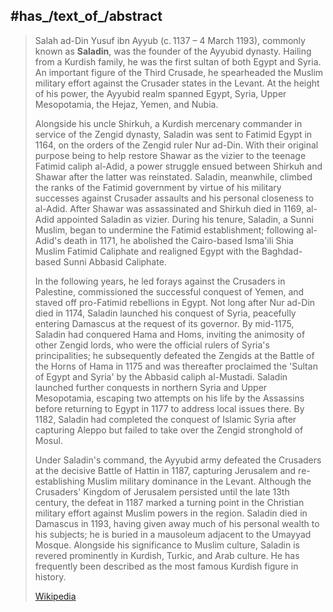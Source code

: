 

## #has_/text_of_/abstract 

> Salah ad-Din Yusuf ibn Ayyub (c. 1137 – 4 March 1193), commonly known as **Saladin**, was the founder of the Ayyubid dynasty. Hailing from a Kurdish family, he was the first sultan of both Egypt and Syria. An important figure of the Third Crusade, he spearheaded the Muslim military effort against the Crusader states in the Levant. At the height of his power, the Ayyubid realm spanned Egypt, Syria, Upper Mesopotamia, the Hejaz, Yemen, and Nubia.
>
> Alongside his uncle Shirkuh, a Kurdish mercenary commander in service of the Zengid dynasty, Saladin was sent to Fatimid Egypt in 1164, on the orders of the Zengid ruler Nur ad-Din. With their original purpose being to help restore Shawar as the vizier to the teenage Fatimid caliph al-Adid, a power struggle ensued between Shirkuh and Shawar after the latter was reinstated. Saladin, meanwhile, climbed the ranks of the Fatimid government by virtue of his military successes against Crusader assaults and his personal closeness to al-Adid. After Shawar was assassinated and Shirkuh died in 1169, al-Adid appointed Saladin as vizier. During his tenure, Saladin, a Sunni Muslim, began to undermine the Fatimid establishment; following al-Adid's death in 1171, he abolished the Cairo-based Isma'ili Shia Muslim Fatimid Caliphate and realigned Egypt with the Baghdad-based Sunni Abbasid Caliphate.
>
> In the following years, he led forays against the Crusaders in Palestine, commissioned the successful conquest of Yemen, and staved off pro-Fatimid rebellions in Egypt. Not long after Nur ad-Din died in 1174, Saladin launched his conquest of Syria, peacefully entering Damascus at the request of its governor. By mid-1175, Saladin had conquered Hama and Homs, inviting the animosity of other Zengid lords, who were the official rulers of Syria's principalities; he subsequently defeated the Zengids at the Battle of the Horns of Hama in 1175 and was thereafter proclaimed the 'Sultan of Egypt and Syria' by the Abbasid caliph al-Mustadi. Saladin launched further conquests in northern Syria and Upper Mesopotamia, escaping two attempts on his life by the Assassins before returning to Egypt in 1177 to address local issues there. By 1182, Saladin had completed the conquest of Islamic Syria after capturing Aleppo but failed to take over the Zengid stronghold of Mosul.
>
> Under Saladin's command, the Ayyubid army defeated the Crusaders at the decisive Battle of Hattin in 1187, capturing Jerusalem and re-establishing Muslim military dominance in the Levant. Although the Crusaders' Kingdom of Jerusalem persisted until the late 13th century, the defeat in 1187 marked a turning point in the Christian military effort against Muslim powers in the region. Saladin died in Damascus in 1193, having given away much of his personal wealth to his subjects; he is buried in a mausoleum adjacent to the Umayyad Mosque. Alongside his significance to Muslim culture, Saladin is revered prominently in Kurdish, Turkic, and Arab culture. He has frequently been described as the most famous Kurdish figure in history.
>
> [Wikipedia](https://en.wikipedia.org/wiki/Saladin)


